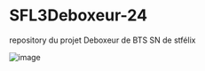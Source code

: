 # SFL3Deboxeur-24

repository du projet Deboxeur de BTS SN de stfélix

![image](https://github.com/Warst0ne/SFL3Deboxeur-24/assets/134402345/c2a801d4-fd19-4956-acac-7f27acfc96e4)


